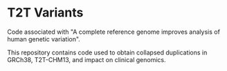 # T2T Variants

Code associated with "A complete reference genome improves analysis of human genetic variation".

This repository contains code used to obtain collapsed duplications in GRCh38, T2T-CHM13, and impact on clinical genomics.
